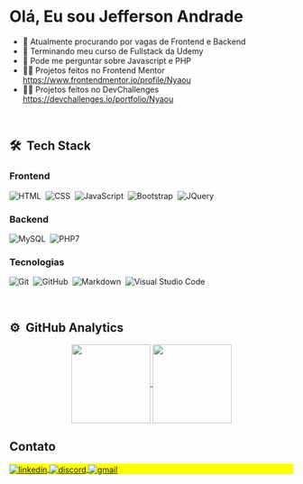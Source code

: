 <h1 align="left">Olá, Eu sou Jefferson Andrade</h1>

- 🔭 Atualmente procurando por vagas de Frontend e Backend
- 🌱 Terminando meu curso de Fullstack da Udemy
- 💬 Pode me perguntar sobre Javascript e PHP
- 👨‍💻 Projetos feitos no Frontend Mentor https://www.frontendmentor.io/profile/Nyaou
- 👨‍💻 Projetos feitos no DevChallenges https://devchallenges.io/portfolio/Nyaou

<br/>

## 🛠 &nbsp;Tech Stack

### Frontend

![HTML](https://img.shields.io/badge/-HTML-FFF?style=plastic&logo=HTML5)&nbsp;
![CSS](https://img.shields.io/badge/-CSS-FFF?style=plastic&logo=CSS3&logoColor=1572B6)&nbsp;
![JavaScript](https://img.shields.io/badge/-JavaScript-FFF?style=plastic&logo=javascript)&nbsp;
![Bootstrap](https://img.shields.io/badge/-Bootstrap-FFF?style=plastic&logo=bootstrap)&nbsp; 
![JQuery](https://img.shields.io/badge/jquery-FFF?style=plastic&logo=jquery)&nbsp;

### Backend
![MySQL](https://img.shields.io/badge/MySQL-FFF?style=plastic&logo=MySQL)&nbsp;
![PHP7](https://img.shields.io/badge/-PHP7-FFF?style=plastic&logo=php)&nbsp;

### Tecnologias
![Git](https://img.shields.io/badge/-Git-FFF?style=plastic&logo=git)&nbsp;
![GitHub](https://img.shields.io/badge/-GitHub-FFF?style=plastic&logo=github)&nbsp;
![Markdown](https://img.shields.io/badge/-Markdown-FFF?style=plastic&logo=markdown)&nbsp;
![Visual Studio Code](https://img.shields.io/badge/-Visual%20Studio%20Code-FFF?style=plastic&logo=visual-studio-code&logoColor=007ACC)&nbsp;

<br/>

## ⚙️ &nbsp;GitHub Analytics

<div align="center">
  <a href="https://https://github.com/Nyaou">
  <img align='center' height="140em" src="https://github-readme-stats.vercel.app/api?username=Nyaou&show_icons=true&theme=tokyonight&include_all_commits=true&count_private=true"/>
  <img align='center' height="140em" src="https://github-readme-stats.vercel.app/api/top-langs/?username=Nyaou&layout=compact&langs_count=7&theme=tokyonight"/>
  </a>
</div>

## Contato

<p align="left" style="background:yellow">
<a href="https://www.linkedin.com/in/jefferson-andrade-080221223/" target="_blank">
  <img align="center" src="https://img.shields.io/badge/-Jefferson%20Andrade-05122A?style=flat&logo=linkedin" alt="linkedin"/>  
</a>
<a href="#" target="_blank">
  <img align="center" src="https://img.shields.io/badge/-Nyaou9613-05122A?style=flat&logo=discord" alt="discord"/>  
</a>
<a href="#" target="_blank">
  <img align="center" src="https://img.shields.io/badge/-kusanagitakeru328749@gmail.com-05122A?style=flat&logo=gmail" alt="gmail"/>  
</a>
</p>
